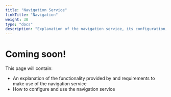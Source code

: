 ```yaml
---
title: "Navigation Service"
linkTitle: "Navigation"
weight: 30
type: "docs"
description: "Explanation of the navigation service, its configuration, its functionality, and its interfaces."
---
```

# Coming soon!
This page will contain:

- An explanation of the functionality provided by and requirements to make use of the navigation service
- How to configure and use the navigation service
